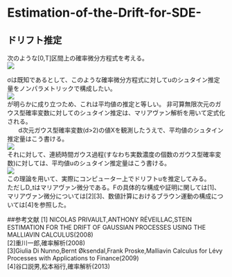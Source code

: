 # Estimation-of-the-Drift-for-SDE-
## ドリフト推定
次のような[0,T]区間上の確率微分方程式を考える。  
<img src="https://latex.codecogs.com/gif.latex?dX_t=\dot{u}_tdt+\sigma&space;dW_t" />  

σは既知であるとして、このような確率微分方程式に対してuのシュタイン推定量をノンパラメトリックで構成したい。  
<img src="https://latex.codecogs.com/gif.latex?E[X_t]=u_t" />  
が明らかに成り立つため、これは平均値の推定と等しい。
非可算無限次元のガウス型確率変数に対してのシュタイン推定は、マリアヴァン解析を用いて定式化される。  
　  
d次元ガウス型確率変数(d>2)の値Xを観測したうえで、平均値のシュタイン推定量はこう書ける。  
<img src="https://latex.codecogs.com/gif.latex?\hat{\mu}=X+\frac{2-d}{||X||}X" />  
それに対して、連続時間ガウス過程(すなわち実数濃度の個数のガウス型確率変数)に対しては、平均値uのシュタイン推定量はこう書ける。  
<img src="https://latex.codecogs.com/gif.latex?\hat{u}=X_t+D_tlogF" />  
この理論を用いて、実際にコンピューター上でドリフトuを推定してみる。  
ただしD_tはマリアヴァン微分である。Fの具体的な構成や証明に関しては[1]、マリアヴァン微分については[2][3]、数値計算におけるブラウン運動の構成については[4]を参照した。  


##参考文献
[1] NICOLAS PRIVAULT,ANTHONY RÉVEILLAC,STEIN ESTIMATION FOR THE DRIFT OF GAUSSIAN PROCESSES USING THE MALLIAVIN CALCULUS(2008)  
[2]重川一郎,確率解析(2008)  
[3]Giulia Di Nunno,Bernt Øksendal,Frank Proske,Malliavin Calculus for Lévy Processes with Applications to Finance(2009)  
[4]谷口説男,松本裕行,確率解析(2013)  
